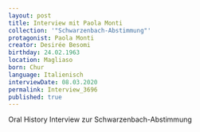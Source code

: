 ```yaml
---
layout: post
title: Interview mit Paola Monti
collection: '"Schwarzenbach-Abstimmung"'
protagonist: Paola Monti
creator: Desirée Besomi
birthday: 24.02.1963
location: Magliaso
born: Chur
language: Italienisch
interviewDate: 08.03.2020
permalink: Interview_3696
published: true
---
```

Oral History Interview zur Schwarzenbach-Abstimmung